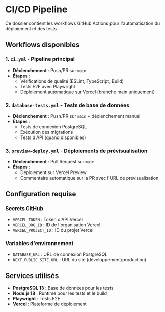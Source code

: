 # CI/CD Pipeline

Ce dossier contient les workflows GitHub Actions pour l'automatisation du déploiement et des tests.

## Workflows disponibles

### 1. `ci.yml` - Pipeline principal
- **Déclenchement** : Push/PR sur `main`
- **Étapes** :
  - Vérifications de qualité (ESLint, TypeScript, Build)
  - Tests E2E avec Playwright
  - Déploiement automatique sur Vercel (branche main uniquement)

### 2. `database-tests.yml` - Tests de base de données
- **Déclenchement** : Push/PR sur `main` + déclenchement manuel
- **Étapes** :
  - Tests de connexion PostgreSQL
  - Exécution des migrations
  - Tests d'API (quand disponibles)

### 3. `preview-deploy.yml` - Déploiements de prévisualisation
- **Déclenchement** : Pull Request sur `main`
- **Étapes** :
  - Déploiement sur Vercel Preview
  - Commentaire automatique sur la PR avec l'URL de prévisualisation

## Configuration requise

### Secrets GitHub
- `VERCEL_TOKEN` : Token d'API Vercel
- `VERCEL_ORG_ID` : ID de l'organisation Vercel
- `VERCEL_PROJECT_ID` : ID du projet Vercel

### Variables d'environnement
- `DATABASE_URL` : URL de connexion PostgreSQL
- `NEXT_PUBLIC_SITE_URL` : URL du site (développement/production)

## Services utilisés
- **PostgreSQL 13** : Base de données pour les tests
- **Node.js 18** : Runtime pour les tests et le build
- **Playwright** : Tests E2E
- **Vercel** : Plateforme de déploiement
